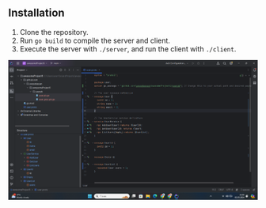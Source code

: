 ## Installation

1. Clone the repository.
2. Run `go build` to compile the server and client.
3. Execute the server with `./server`, and run the client with `./client`.

![img.png](img.png)
